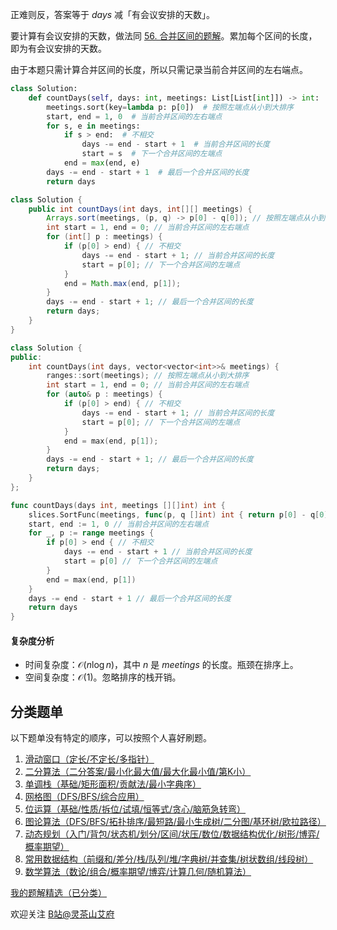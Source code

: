 正难则反，答案等于 $\textit{days}$ 减「有会议安排的天数」。

要计算有会议安排的天数，做法同 [56. 合并区间的题解](https://leetcode.cn/problems/merge-intervals/solution/jian-dan-zuo-fa-yi-ji-wei-shi-yao-yao-zh-f2b3/)。累加每个区间的长度，即为有会议安排的天数。

由于本题只需计算合并区间的长度，所以只需记录当前合并区间的左右端点。

```py [sol-Python3]
class Solution:
    def countDays(self, days: int, meetings: List[List[int]]) -> int:
        meetings.sort(key=lambda p: p[0])  # 按照左端点从小到大排序
        start, end = 1, 0  # 当前合并区间的左右端点
        for s, e in meetings:
            if s > end:  # 不相交
                days -= end - start + 1  # 当前合并区间的长度
                start = s  # 下一个合并区间的左端点
            end = max(end, e)
        days -= end - start + 1  # 最后一个合并区间的长度
        return days
```

```java [sol-Java]
class Solution {
    public int countDays(int days, int[][] meetings) {
        Arrays.sort(meetings, (p, q) -> p[0] - q[0]); // 按照左端点从小到大排序
        int start = 1, end = 0; // 当前合并区间的左右端点
        for (int[] p : meetings) {
            if (p[0] > end) { // 不相交
                days -= end - start + 1; // 当前合并区间的长度
                start = p[0]; // 下一个合并区间的左端点
            }
            end = Math.max(end, p[1]);
        }
        days -= end - start + 1; // 最后一个合并区间的长度
        return days;
    }
}
```

```cpp [sol-C++]
class Solution {
public:
    int countDays(int days, vector<vector<int>>& meetings) {
        ranges::sort(meetings); // 按照左端点从小到大排序
        int start = 1, end = 0; // 当前合并区间的左右端点
        for (auto& p : meetings) {
            if (p[0] > end) { // 不相交
                days -= end - start + 1; // 当前合并区间的长度
                start = p[0]; // 下一个合并区间的左端点
            }
            end = max(end, p[1]);
        }
        days -= end - start + 1; // 最后一个合并区间的长度
        return days;
    }
};
```

```go [sol-Go]
func countDays(days int, meetings [][]int) int {
	slices.SortFunc(meetings, func(p, q []int) int { return p[0] - q[0] }) // 按照左端点从小到大排序
	start, end := 1, 0 // 当前合并区间的左右端点
	for _, p := range meetings {
		if p[0] > end { // 不相交
			days -= end - start + 1 // 当前合并区间的长度
			start = p[0] // 下一个合并区间的左端点
		}
		end = max(end, p[1])
	}
	days -= end - start + 1 // 最后一个合并区间的长度
	return days
}
```

#### 复杂度分析

- 时间复杂度：$\mathcal{O}(n\log n)$，其中 $n$ 是 $\textit{meetings}$ 的长度。瓶颈在排序上。
- 空间复杂度：$\mathcal{O}(1)$。忽略排序的栈开销。

## 分类题单

以下题单没有特定的顺序，可以按照个人喜好刷题。

1. [滑动窗口（定长/不定长/多指针）](https://leetcode.cn/circle/discuss/0viNMK/)
2. [二分算法（二分答案/最小化最大值/最大化最小值/第K小）](https://leetcode.cn/circle/discuss/SqopEo/)
3. [单调栈（基础/矩形面积/贡献法/最小字典序）](https://leetcode.cn/circle/discuss/9oZFK9/)
4. [网格图（DFS/BFS/综合应用）](https://leetcode.cn/circle/discuss/YiXPXW/)
5. [位运算（基础/性质/拆位/试填/恒等式/贪心/脑筋急转弯）](https://leetcode.cn/circle/discuss/dHn9Vk/)
6. [图论算法（DFS/BFS/拓扑排序/最短路/最小生成树/二分图/基环树/欧拉路径）](https://leetcode.cn/circle/discuss/01LUak/)
7. [动态规划（入门/背包/状态机/划分/区间/状压/数位/数据结构优化/树形/博弈/概率期望）](https://leetcode.cn/circle/discuss/tXLS3i/)
8. [常用数据结构（前缀和/差分/栈/队列/堆/字典树/并查集/树状数组/线段树）](https://leetcode.cn/circle/discuss/mOr1u6/)
9. [数学算法（数论/组合/概率期望/博弈/计算几何/随机算法）](https://leetcode.cn/circle/discuss/IYT3ss/)

[我的题解精选（已分类）](https://github.com/EndlessCheng/codeforces-go/blob/master/leetcode/SOLUTIONS.md)

欢迎关注 [B站@灵茶山艾府](https://space.bilibili.com/206214)
